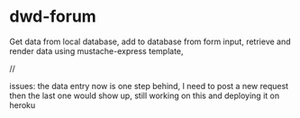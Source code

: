# dwd-forum

Get data from local database,
add to database from form input,
retrieve and render data using mustache-express template,

//

issues:
the data entry now is one step behind, I need to post a new request then the last one would show up,
still working on this and deploying it on heroku
